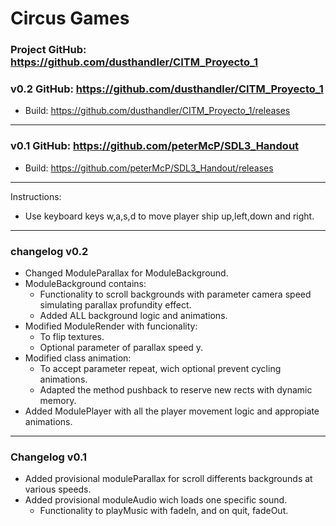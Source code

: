 # Circus Games

### Project GitHub: https://github.com/dusthandler/CITM_Proyecto_1

### v0.2 GitHub: https://github.com/dusthandler/CITM_Proyecto_1

   * Build: https://github.com/dusthandler/CITM_Proyecto_1/releases
   
***

### v0.1 GitHub: https://github.com/peterMcP/SDL3_Handout

   * Build: https://github.com/peterMcP/SDL3_Handout/releases
   
***
   
Instructions:

   * Use keyboard keys w,a,s,d to move player ship up,left,down and right.

***
   
### changelog v0.2

   * Changed ModuleParallax for ModuleBackground.
   * ModuleBackground contains:
	  * Functionality to scroll backgrounds with parameter camera speed simulating parallax profundity effect.
	  * Added ALL background logic and animations.
   * Modified ModuleRender with funcionality:
      * To flip textures.
      *	Optional parameter of parallax speed y.
   * Modified class animation: 
      * To accept parameter repeat, wich optional prevent cycling animations.
	  * Adapted the method pushback to reserve new rects with dynamic memory.
   * Added ModulePlayer with all the player movement logic and appropiate animations.

***   
 
### Changelog v0.1

   * Added provisional moduleParallax for scroll differents backgrounds at various speeds.
   * Added provisional moduleAudio wich loads one specific sound.
      * Functionality to playMusic with fadeIn, and on quit, fadeOut.
	  
